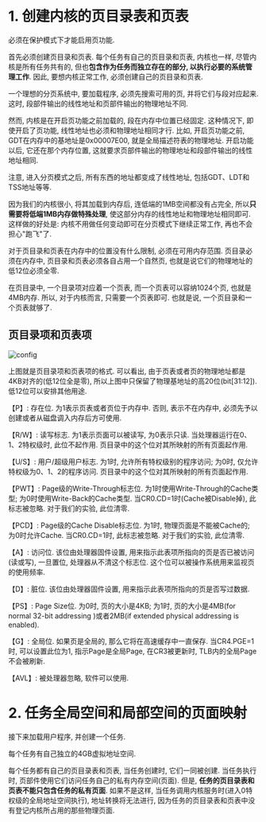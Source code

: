 # 1. 创建内核的页目录表和页表

必须在保护模式下才能启用页功能. 

首先必须创建页目录和页表. 每个任务有自己的页目录和页表, 内核也一样, 尽管内核是所有任务共有的, 但也**包含作为任务而独立存在的部分, 以执行必要的系统管理工作**. 因此, 要想内核正常工作, 必须创建自己的页目录和页表. 

一个理想的分页系统中, 要加载程序, 必须先搜索可用的页, 并将它们与段对应起来. 这时, 段部件输出的线性地址和页部件输出的物理地址不同. 

然而, 内核是在开启页功能之前加载的, 段在内存中位置已经固定. 这种情况下, 即使开启了页功能, 线性地址也必须和物理地址相同才行. 比如, 开启页功能之前, GDT在内存中的基地址是0x00007E00, 就是全局描述符表的物理地址. 开启功能以后, 它还在那个内存位置, 这就要求页部件输出的物理地址和段部件输出的线性地址相同. 

注意, 进入分页模式之后, 所有东西的地址都变成了线性地址, 包括GDT、LDT和TSS地址等等. 

因为我们的内核很小, 将其加载到内存后, 连低端的1MB空间都没有占完全, 所以**只需要将低端1MB内存做特殊处理**, 使这部分内存的线性地址和物理地址相同即可. 这样做的好处是: 内核不用做任何变动即可在分页模式下继续正常工作, 再也不会担心"跑飞"了. 

对于页目录和页表在内存中的位置没有什么限制, 必须在可用内存范围. 页目录必须在内存中, 页目录和页表必须各自占用一个自然页, 也就是说它们的物理地址的低12位必须全零. 

在页目录中, 一个目录项对应着一个页表, 而一个页表可以容纳1024个页, 也就是4MB内存. 所以, 对于内核而言, 只需要一个页表即可. 也就是说, 一个页目录和一个页表就够了. 

## 页目录项和页表项

![config](images/13.png)

上图就是页目录项和页表项的格式. 可以看出, 由于页表或者页的物理地址都是4KB对齐的(低12位全是零), 所以上图中只保留了物理基地址的高20位(bit[31:12]). 低12位可以安排其他用途. 

【P】: 存在位. 为1表示页表或者页位于内存中. 否则, 表示不在内存中, 必须先予以创建或者从磁盘调入内存后方可使用.  

【R/W】: 读写标志. 为1表示页面可以被读写, 为0表示只读. 当处理器运行在0、1、2特权级时, 此位不起作用. 页目录中的这个位对其所映射的所有页面起作用.  

【U/S】: 用户/超级用户标志. 为1时, 允许所有特权级别的程序访问; 为0时, 仅允许特权级为0、1、2的程序访问. 页目录中的这个位对其所映射的所有页面起作用.  

【PWT】: Page级的Write-Through标志位. 为1时使用Write-Through的Cache类型; 为0时使用Write-Back的Cache类型. 当CR0.CD=1时(Cache被Disable掉), 此标志被忽略. 对于我们的实验, 此位清零.  

【PCD】: Page级的Cache Disable标志位. 为1时, 物理页面是不能被Cache的; 为0时允许Cache. 当CR0.CD=1时, 此标志被忽略. 对于我们的实验, 此位清零.  

【A】: 访问位. 该位由处理器固件设置, 用来指示此表项所指向的页是否已被访问(读或写), 一旦置位, 处理器从不清这个标志位. 这个位可以被操作系统用来监视页的使用频率.  

【D】: 脏位. 该位由处理器固件设置, 用来指示此表项所指向的页是否写过数据.  

【PS】: Page Size位. 为0时, 页的大小是4KB; 为1时, 页的大小是4MB(for normal 32-bit addressing )或者2MB(if extended physical addressing is enabled). 

【G】: 全局位. 如果页是全局的, 那么它将在高速缓存中一直保存. 当CR4.PGE=1时, 可以设置此位为1, 指示Page是全局Page, 在CR3被更新时, TLB内的全局Page不会被刷新.  

【AVL】: 被处理器忽略, 软件可以使用. 

# 2. 任务全局空间和局部空间的页面映射

接下来加载用户程序, 并创建一个任务. 

每个任务有自己独立的4GB虚拟地址空间. 

每个任务都有自己的页目录表和页表, 当任务创建时, 它们一同被创建. 当任务执行时, 页部件使用它们访问任务自己的私有内存空间(页面). 但是, **任务的页目录表和页表不能只包含任务的私有页面**. 如果不是这样, 当任务调用内核服务时(进入0特权级的全局地址空间执行), 地址转换将无法进行, 因为任务的页目录表和页表中没有登记内核所占用的那些物理页面. 